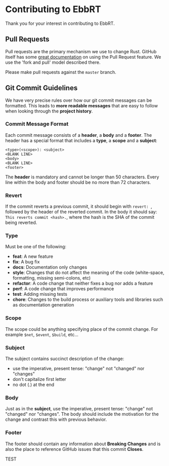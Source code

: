Contributing to EbbRT
=====

Thank you for your interest in contributing to EbbRT.

## Pull Requests

Pull requests are the primary mechanism we use to change Rust. GitHub itself
has some [great documentation][pull-requests] on using the Pull Request
feature. We use the 'fork and pull' model described there.

[pull-requests]: https://help.github.com/articles/using-pull-requests/

Please make pull requests against the `master` branch.

## Git Commit Guidelines

We have very precise rules over how our git commit messages can be
formatted.  This leads to **more readable messages** that are easy to
follow when looking through the **project history**.

### Commit Message Format
Each commit message consists of a **header**, a **body** and a
**footer**.  The header has a special format that includes a **type**,
a **scope** and a **subject**:

```
<type>(<scope>): <subject>
<BLANK LINE>
<body>
<BLANK LINE>
<footer>
```

The **header** is mandatory and cannot be longer than 50
characters. Every line within the body and footer should be no more
than 72 characters.

### Revert
If the commit reverts a previous commit, it should begin with `revert:
`, followed by the header of the reverted commit. In the body it
should say: `This reverts commit <hash>.`, where the hash is the SHA
of the commit being reverted.

### Type
Must be one of the following:

* **feat**: A new feature
* **fix**: A bug fix
* **docs**: Documentation only changes
* **style**: Changes that do not affect the meaning of the code
  (white-space, formatting, missing semi-colons, etc)
* **refactor**: A code change that neither fixes a bug nor adds a feature
* **perf**: A code change that improves performance
* **test**: Adding missing tests
* **chore**: Changes to the build process or auxiliary tools and
  libraries such as documentation generation

### Scope
The scope could be anything specifying place of the commit change. For
example `$net`, `$event`, `$build`, etc...

### Subject
The subject contains succinct description of the change:

* use the imperative, present tense: "change" not "changed" nor "changes"
* don't capitalize first letter
* no dot (.) at the end

### Body
Just as in the **subject**, use the imperative, present tense:
"change" not "changed" nor "changes".  The body should include the
motivation for the change and contrast this with previous behavior.

### Footer
The footer should contain any information about **Breaking Changes**
and is also the place to reference GitHub issues that this commit
**Closes**.

TEST
